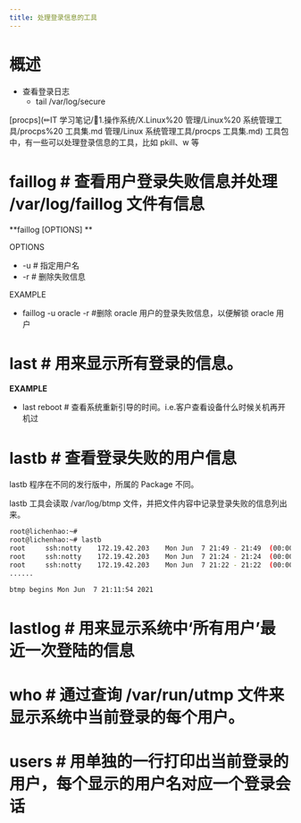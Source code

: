 ```yaml
---
title: 处理登录信息的工具
---
```


# 概述

- 查看登录日志
  - tail /var/log/secure

[procps](✏IT 学习笔记/📄1.操作系统/X.Linux%20 管理/Linux%20 系统管理工具/procps%20 工具集.md 管理/Linux 系统管理工具/procps 工具集.md) 工具包中，有一些可以处理登录信息的工具，比如 pkill、w 等

# faillog # 查看用户登录失败信息并处理 /var/log/faillog 文件有信息

**faillog \[OPTIONS] **

OPTIONS

- -u # 指定用户名
- -r # 删除失败信息

EXAMPLE

- faillog -u oracle -r #删除 oracle 用户的登录失败信息，以便解锁 oracle 用户

# last # 用来显示所有登录的信息。

**EXAMPLE**

- last reboot # 查看系统重新引导的时间。i.e.客户查看设备什么时候关机再开机过

# lastb # 查看登录失败的用户信息

lastb 程序在不同的发行版中，所属的 Package 不同。

lastb 工具会读取 /var/log/btmp 文件，并把文件内容中记录登录失败的信息列出来。

```bash
root@lichenhao:~#
root@lichenhao:~# lastb
root     ssh:notty    172.19.42.203    Mon Jun  7 21:49 - 21:49  (00:00)
root     ssh:notty    172.19.42.203    Mon Jun  7 21:24 - 21:24  (00:00)
root     ssh:notty    172.19.42.203    Mon Jun  7 21:22 - 21:22  (00:00)
......

btmp begins Mon Jun  7 21:11:54 2021

```

# lastlog # 用来显示系统中‘所有用户’最近一次登陆的信息

# who # 通过查询 /var/run/utmp 文件来显示系统中当前登录的每个用户。

# users # 用单独的一行打印出当前登录的用户，每个显示的用户名对应一个登录会话
